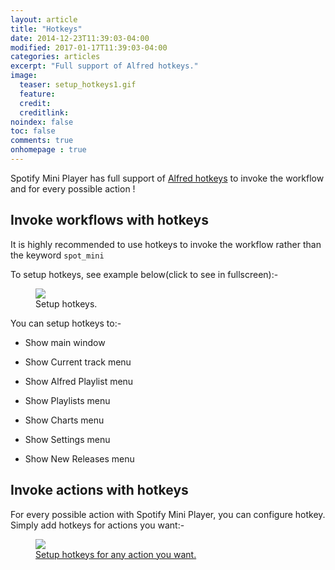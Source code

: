 ```yaml
---
layout: article
title: "Hotkeys"
date: 2014-12-23T11:39:03-04:00
modified: 2017-01-17T11:39:03-04:00
categories: articles
excerpt: "Full support of Alfred hotkeys."
image:
  teaser: setup_hotkeys1.gif
  feature:
  credit:
  creditlink:
noindex: false
toc: false
comments: true
onhomepage : true
---
```


Spotify Mini Player has full support of [Alfred hotkeys](http://support.alfredapp.com/workflows:config:triggers-hotkey) to invoke the workflow and for every possible action !

## Invoke workflows with hotkeys

It is highly recommended to use hotkeys to invoke the workflow rather than the keyword `spot_mini`

To setup hotkeys, see example below(click to see in fullscreen):-

<figure>
	<a href="{{ site.url }}/images/setup_hotkeys1.gif"><img src="{{ site.url }}/images/setup_hotkeys1.gif"></a>
	<figcaption>Setup hotkeys.</figcaption>
</figure>

You can setup hotkeys to:-

* Show main window

* Show Current track menu

* Show Alfred Playlist menu

* Show Playlists menu

* Show Charts menu

* Show Settings menu

* Show New Releases menu



## Invoke actions with hotkeys

For every possible action with Spotify Mini Player, you can configure hotkey.
Simply add hotkeys for actions you want:-

<figure>
	<a href="{{ site.url }}/images/setup_hotkeys2.jpg"><img src="{{ site.url }}/images/setup_hotkeys2.jpg">
	<figcaption>Setup hotkeys for any action you want.</figcaption>
</figure>
